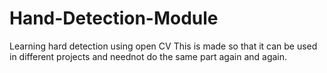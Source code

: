 # Hand-Detection-Module
Learning hard detection using open CV
This is made so that it can be used in different projects and neednot do the same part again and again.
